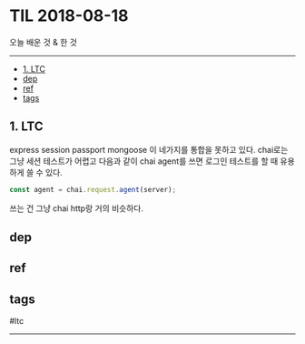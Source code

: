 # TIL 2018-08-18

오늘 배운 것 & 한 것

--------------------------


- [1. LTC](#1-ltc)
- [dep](#dep)
- [ref](#ref)
- [tags](#tags)


## 1. LTC

express session passport mongoose 이 네가지를 통합을 못하고 있다. chai로는 그냥 세션 테스트가 어렵고 다음과 같이 chai agent를 쓰면 로그인 테스트를 할 때 유용하게 쓸 수 있다.
```js
const agent = chai.request.agent(server);
```
쓰는 건 그냥 chai http랑 거의 비슷하다.


## dep

## ref

## tags
  #ltc



--------------------------


 